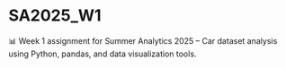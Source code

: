 # SA2025_W1
📊 Week 1 assignment for Summer Analytics 2025 – Car dataset analysis using Python, pandas, and data visualization tools.
